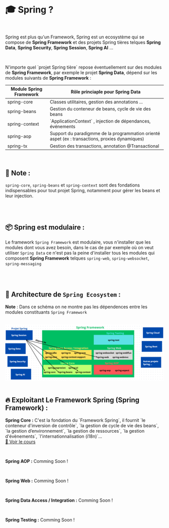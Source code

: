 <h1>🎓 Spring ?</h1>
<br />
<p>
Spring est plus qu'un Framework, Spring est un ecosystème qui se compose de <b>Spring Framework</b> et des projets Spring tières 
telques <b>Spring Data</b>, <b>Spring Security</b>, <b>Spring Session</b>, <b>Spring AI</b> ...
</p>
<br />
<p>
N'importe quel `projet Spring tière` repose éventuellement sur des modules de <b>Spring Framework</b>, par exemple le projet <b>Spring Data</b>, 
dépend sur les modules suivants de <b>Spring Framework</b> : 
</p>
<table>
<thead>
<tr>
<th>Module Spring Framework</th>
<th>Rôle princiaple pour Spring Data</th>
</tr>
</thead>
<tbody>
<tr>
<td>spring-core</td>
<td>Classes utilitaires, gestion des annotations ...</td>
</tr>
<tr>
<td>spring-beans</td>
<td>Gestion du conteneur de beans, cycle de vie des beans</td>
</tr>
<tr>
<td>spring-context</td>
<td> `ApplicationContext` , injection de dépendances, événements  </td>
</tr>
<tr>
<td>spring-aop</td>
<td>Support du paradigmme de la programmation orienté aspet (ex : transactions, proxies dynamiques)</td>
</tr>
<tr>
<td>spring-tx</td>
<td>Gestion des transactions, annotation @Transactional</td>
</tr>
</tbody>
</table>

<br />

## 📝 Note :
`spring-core`, `spring-beans` et `spring-context` 
sont des fondations indispensables pour tout projet Spring, notamment pour gérer les beans et leur injection.

<br />
<br />

## 📦 Spring est modulaire : 
Le framework `Spring Framework` est modulaire, vous n'installer que les modules dont vous avez besoin, dans le cas de par exemple 
où on veut utiliser `Spring Data` ce n'est pas la peine d'installer tous les modules qui composent **Spring Framework** telques 
`spring-web`, `spring-websocket`, `spring-messaging`

<br />
<br />

## 📝 Architecture de `Spring Ecosystem` :

**Note** : Dans ce schéma on ne montre pas les dépendences entre les modules constituants `Spring Framework`

<br />

<img src="./imgs/spring_arch.png" alt="architecture de l'ecosystème Spring" />

<br />
<br />

## 🔥 Exploitant Le Framework Spring (Spring Framework) : 

<p>
<b>Spring Core :</b> C'est la fondation du `Framework Spring`, il fournit `le conteneur d'inversion de contrôle`, `la gestion de cycle de vie des beans`, 
`la gestion d’environnement`, `la gestion de ressources`, `la gestion d'évènements`, `l'internationnalisation (i18n)`...
<br /> 
<a href="./SpringCore">👀 Voir le cours</a>
</p>

<br />

<p>
<b>Spring AOP :</b> Comming Soon !
</p>

<br />

<p>
<b>Spring Web :</b> Comming Soon !
</p>

<br />

<p>
<b>Spring Data Access / Integration :</b> Comming Soon !
</p>

<br />

<p>
<b>Spring Testing :</b> Comming Soon !
</p>

